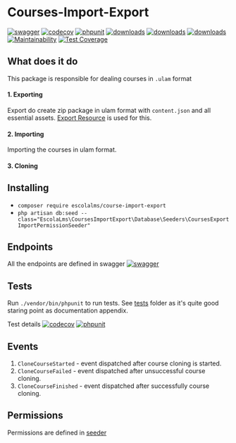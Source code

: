 # Courses-Import-Export
[![swagger](https://img.shields.io/badge/documentation-swagger-green)](https://escolalms.github.io/Courses-Import-Export/)
[![codecov](https://codecov.io/gh/EscolaLMS/Courses-Import-Export/branch/main/graph/badge.svg?token=NRAN4R8AGZ)](https://codecov.io/gh/EscolaLMS/Courses-Import-Export)
[![phpunit](https://github.com/EscolaLMS/Courses-Import-Export/actions/workflows/test.yml/badge.svg)](https://github.com/EscolaLMS/Courses-Import-Export/actions/workflows/test.yml)
[![downloads](https://img.shields.io/packagist/dt/escolalms/Courses-Import-Export)](https://packagist.org/packages/escolalms/Courses-Import-Export)
[![downloads](https://img.shields.io/packagist/v/escolalms/Courses-Import-Export)](https://packagist.org/packages/escolalms/Courses-Import-Export)
[![downloads](https://img.shields.io/packagist/l/escolalms/Courses-Import-Export)](https://packagist.org/packages/escolalms/Courses-Import-Export)
[![Maintainability](https://api.codeclimate.com/v1/badges/04a88ff03ede597fd18b/maintainability)](https://codeclimate.com/github/EscolaLMS/Courses-Import-Export/maintainability)
[![Test Coverage](https://api.codeclimate.com/v1/badges/04a88ff03ede597fd18b/test_coverage)](https://codeclimate.com/github/EscolaLMS/Courses-Import-Export/test_coverage)

## What does it do
This package is responsible for dealing courses in `.ulam` format

#### 1. Exporting
Export do create zip package in ulam format with `content.json` and all essential assets. [Export Resource](https://github.com/EscolaLMS/Courses#adding-new-topiccontent-type) is used for this.

#### 2. Importing
Importing the courses in ulam format.

#### 3. Cloning


## Installing
- `composer require escolalms/course-import-export`
- `php artisan db:seed --class="EscolaLms\CoursesImportExport\Database\Seeders\CoursesExportImportPermissionSeeder"`

## Endpoints
All the endpoints are defined in swagger
[![swagger](https://img.shields.io/badge/documentation-swagger-green)](https://escolalms.github.io/Courses-Import-Export/)

## Tests
Run `./vendor/bin/phpunit` to run tests. See [tests](https://github.com/EscolaLMS/Courses-Import-Export/tree/main/tests) folder as it's quite good staring point as documentation appendix.

Test details
[![codecov](https://codecov.io/gh/EscolaLMS/Courses-Import-Export/branch/main/graph/badge.svg?token=NRAN4R8AGZ)](https://codecov.io/gh/EscolaLMS/Courses-Import-Export)
[![phpunit](https://github.com/EscolaLMS/Courses-Import-Export/actions/workflows/test.yml/badge.svg)](https://github.com/EscolaLMS/Courses-Import-Export/actions/workflows/test.yml)

## Events
1. `CloneCourseStarted` - event dispatched after course cloning is started.
2. `CloneCourseFailed` - event dispatched after unsuccessful course cloning.
3. `CloneCourseFinished` - event dispatched after successfully course cloning.


## Permissions
Permissions are defined in [seeder](https://github.com/EscolaLMS/Courses-Import-Export/tree/main/database/seeders/CoursesExportImportPermissionSeeder.php)
